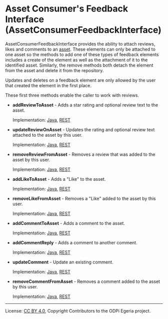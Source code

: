 <!-- SPDX-License-Identifier: CC-BY-4.0 -->
<!-- Copyright Contributors to the ODPi Egeria project. -->

# Asset Consumer's Feedback Interface (AssetConsumerFeedbackInterface)

AssetConsumerFeedbackInterface provides the ability to attach reviews, likes and
comments to an [asset](../../../../docs/concepts/assets).
These elements can only be attached to one asset so the methods to
add one of these types of feedback elements includes a create of the element
as well as the attachment of it to the identified asset.
Similarly, the remove methods both detach the element from the asset and
delete it from the repository.

Updates and deletes on a feedback element are only allowed by the user that created the element in the first place.

These first three methods enable the caller to work with reviews.

* **addReviewToAsset** - Adds a star rating and optional review text to the asset.
  
  Implementation: 
  [Java](../../../asset-consumer-client/docs/user/java-client/add-review-to-asset-with-java.md),
  [REST](../../../asset-consumer-server/docs/user/add-review-to-asset-with-rest.md)

* **updateReviewOnAsset** - Updates the rating and optional review text attached to the asset by this user.

  Implementation: 
  [Java](../../../asset-consumer-client/docs/user/java-client/update-review-on-asset-with-java.md),
  [REST](../../../asset-consumer-server/docs/user/update-review-on-asset-with-rest.md)

* **removeReviewFromAsset** - Removes a review that was added to the asset by this user.

  Implementation: 
  [Java](../../../asset-consumer-client/docs/user/java-client/remove-review-from-asset-with-java.md),
  [REST](../../../asset-consumer-server/docs/user/remove-review-from-asset-with-rest.md)

* **addLikeToAsset** - Adds a "Like" to the asset.

  Implementation: 
  [Java](../../../asset-consumer-client/docs/user/java-client/add-like-to-asset-with-java.md),
  [REST](../../../asset-consumer-server/docs/user/add-like-to-asset-with-rest.md)

* **removeLikeFromAsset** - Removes a "Like" added to the asset by this user.

  Implementation: 
  [Java](../../../asset-consumer-client/docs/user/java-client/remove-like-from-asset-with-java.md),
  [REST](../../../asset-consumer-server/docs/user/remove-like-from-asset-with-rest.md)
   
* **addCommentToAsset** - Adds a comment to the asset.

  Implementation: 
  [Java](../../../asset-consumer-client/docs/user/java-client/add-comment-to-asset-with-java.md),
  [REST](../../../asset-consumer-server/docs/user/add-comment-to-asset-with-rest.md)

* **addCommentReply** - Adds a comment to another comment.

  Implementation: 
  [Java](../../../asset-consumer-client/docs/user/java-client/add-comment-reply-with-java.md),
  [REST](../../../asset-consumer-server/docs/user/add-comment-reply-with-rest.md)
* **updateComment** -  Update an existing comment.

  Implementation: 
  [Java](../../../asset-consumer-client/docs/user/java-client/update-comment-with-java.md),
  [REST](../../../asset-consumer-server/docs/user/update-comment-with-rest.md)

* **removeCommentFromAsset** - Removes a comment added to the asset by this user.

  Implementation: 
  [Java](../../../asset-consumer-client/docs/user/java-client/remove-comment-from-asset-with-java.md),
  [REST](../../../asset-consumer-server/docs/user/remove-comment-from-asset-with-rest.md)

----
License: [CC BY 4.0](https://creativecommons.org/licenses/by/4.0/),
Copyright Contributors to the ODPi Egeria project.